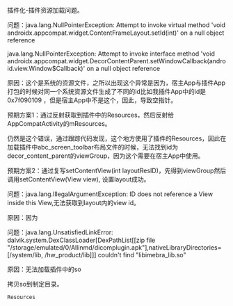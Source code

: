 插件化-插件资源加载问题。







问题：java.lang.NullPointerException: Attempt to invoke virtual method 'void androidx.appcompat.widget.ContentFrameLayout.setId(int)' on a null object reference

java.lang.NullPointerException: Attempt to invoke interface method 'void androidx.appcompat.widget.DecorContentParent.setWindowCallback(android.view.Window$Callback)' on a null object reference



原因：这个是系统的资源文件，之所以出现这个异常是因为，宿主App与插件App打包的时候对同一个系统资源文件生成了不同的id比如我插件App中的id是0x7f090109 ，但是宿主App中不是这个，因此，导致空指针。

预期方案1：通过反射获取到插件中的Resources，然后反射给AppCompatActivity的mResources。

仍然是这个错误，通过跟踪代码发现，这个地方使用了插件的Resources，因此在加载插件中abc_screen_toolbar布局文件的时候，无法找到id为decor_content_parent的viewGroup，因为这个需要在宿主App中使用。

预期方案2：通过复写setContentView(int layoutResID)，先得到viewGroup然后调用setContentView(View view), 设置layout成功。



问题：java.lang.IllegalArgumentException: ID does not reference a View inside this View,无法获取到layout内的view id。

原因：因为





问题：java.lang.UnsatisfiedLinkError: dalvik.system.DexClassLoader[DexPathList[[zip file "/storage/emulated/0/Allinmd/dicomplugin.apk"],nativeLibraryDirectories=[/system/lib, /hw_product/lib]]] couldn't find "libimebra_lib.so"

原因：无法加载插件中的so

拷贝so到制定目录。





```
Resources
```